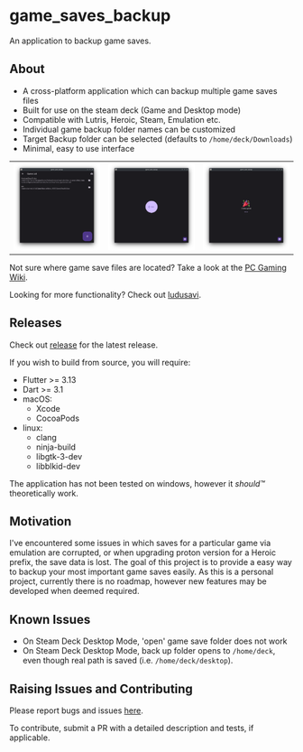 # game_saves_backup

An application to backup game saves.

## About

- A cross-platform application which can backup multiple game saves files
- Built for use on the steam deck (Game and Desktop mode)
- Compatible with Lutris, Heroic, Steam, Emulation etc.
- Individual game backup folder names can be customized
- Target Backup folder can be selected (defaults to `/home/deck/Downloads`)
- Minimal, easy to use interface

| | | |
| - | - | - |
| ![](docs/screenshot1.png) | ![](docs/screenshot2.png) | ![](docs/screenshot3.png) |

Not sure where game save files are located? Take a look at the [PC Gaming Wiki](https://www.pcgamingwiki.com/).

Looking for more functionality? Check out [ludusavi](https://github.com/mtkennerly/ludusavi).

## Releases

Check out [release](https://github.com/defuncart/game_saves_backup/releases) for the latest release.

If you wish to build from source, you will require:

- Flutter >= 3.13
- Dart >= 3.1
- macOS:
    - Xcode
    - CocoaPods
- linux:
    - clang
    - ninja-build
    - libgtk-3-dev
    - libblkid-dev

The application has not been tested on windows, however it *should™* theoretically work.

## Motivation

I've encountered some issues in which saves for a particular game via emulation are corrupted, or when upgrading proton version for a Heroic prefix, the save data is lost. The goal of this project is to provide a easy way to backup your most important game saves easily. As this is a personal project, currently there is no roadmap, however new features may be developed when deemed required.

## Known Issues

- On Steam Deck Desktop Mode, 'open' game save folder does not work
- On Steam Deck Desktop Mode, back up folder opens to `/home/deck`, even though real path is saved (i.e. `/home/deck/desktop`).

## Raising Issues and Contributing

Please report bugs and issues [here](https://github.com/defuncart/game_saves_backup/issues).

To contribute, submit a PR with a detailed description and tests, if applicable.
